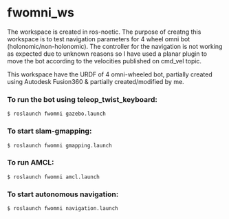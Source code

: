 # fwomni_ws

The workspace is created in ros-noetic. The purpose of creatng this workspace is to test navigation parameters for 4 wheel omni bot (holonomic/non-holonomic).
The controller for the navigation is not working as expected due to unknown reasons so I have used a planar plugin to move the bot according to the velocities published on cmd_vel topic.

This workspace have the URDF of 4 omni-wheeled bot, partially created using Autodesk Fusion360 & partially created/modified by me.

### To run the bot using teleop_twist_keyboard:
```
$ roslaunch fwomni gazebo.launch
```

### To start slam-gmapping:
```
$ roslaunch fwomni gmapping.launch
```

### To run AMCL:
```
$ roslaunch fwomni amcl.launch
```

### To start autonomous navigation:
```
$ roslaunch fwomni navigation.launch
```
